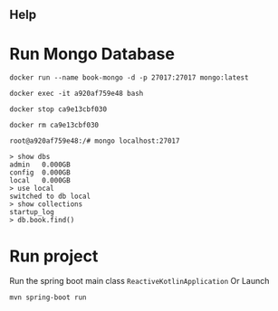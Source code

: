 ## Help
# Run Mongo Database
```
docker run --name book-mongo -d -p 27017:27017 mongo:latest

docker exec -it a920af759e48 bash

docker stop ca9e13cbf030

docker rm ca9e13cbf030

root@a920af759e48:/# mongo localhost:27017

> show dbs
admin   0.000GB
config  0.000GB
local   0.000GB
> use local
switched to db local
> show collections
startup_log
> db.book.find()

```

# Run project
Run the spring boot main class ```ReactiveKotlinApplication```
Or Launch
```
mvn spring-boot run
```
